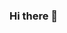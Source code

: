 ### Hi there 👋

<!--
- 👋 Hi, I’m @Viral Shewale
- 👀 I’m interested in Data Engineering and Machine Learning
- 🌱 I’m currently learning Data Engineering
- 💞️ I’m looking to collaborate on 
- 📫 How to reach me viral.shewale97@gmail.com

<!---
viral-shewale-790/viral-shewale-790 is a ✨ special ✨ repository because its `README.md` (this file) appears on your GitHub profile.
You can click the Preview link to take a look at your changes.
-->

